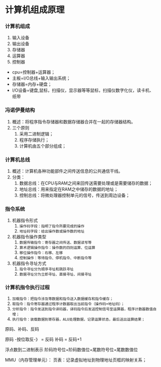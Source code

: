 # 计算机组成原理


### 计算机组成

1. 输入设备
2. 输出设备
3. 存储器
4. 运算器
5. 控制器


+ cpu=控制器+运算器；
+ 主板=I/O总线+输入输出系统；
+ 存储器=内存+硬盘；
+ I/O设备=键盘,鼠标，扫描仪，显示器等等鼠标，扫描仪数字化仪，读卡机、纸带


### 冯诺伊曼结构
1. 概述：将程序指令存储器和数据存储器合并在一起的存储器结构。
2. 三个原则
    1. 采用二进制逻辑；
    2. 程序存储执行；
    3. 计算机由五个部分组成；

### 计算机总线

1. 概述：计算机各种功能部件之间传送信息的公共通信干线。
2. 分类：
    1. 数据总线：在CPU与RAM之间来回传送需要处理或是需要储存的数据；
    2. 地址总线：用来指定在RAM之中储存的数据的地址；
    3. 控制总线：将微处理器控制单元的信号，传送到周边设备；
   
### 指令系统
1. 机器指令形式 
    1. `操作码字段：指明了指令所要完成的操作`
    2. `地址码字段：给出操作数或操作数的地址`
2. 机器指令操作类型
    1. `数据传输指令：寄存器之间传送、数据读写等`
    2. `算术逻辑操作指令：操作数的四则运算、位运算`
    3. `移位操作指令：右移、左移`
    4. `控制操作：等待指令、停机指令、中断指令等`
3. 机器指令寻址方式
    1. `指令寻址分为顺序寻址和跳跃寻址`
    2. `数据寻址分为立即寻址、直接寻址、间接寻址`

### 计算机指令执行过程

1. `加载指令：把指令涉及等数据和指令送入数据缓存和指令缓存；`
2. `取指令：指令寄存器通过程序计数器取出当前指令（操作码+地址码）；`
3. `分析指令：指令发送到指令译码器，译码指令后发送控制信号至运算器，程序计数器数值自增；`
4. `执行指令：装载数据到寄存器，ALU处理数据，记录运算状态，最后送出运算结果；`

原码、补码、反码

原码 -按位取反-》 = 反码
补码 = 反码+1 


浮点数到二进制表示
阶码符号位+阶码数值位+尾数符号位+尾数数值位

MMU（内存管理单元）：
   页表：记录虚拟地址到物理地址页框的映射关系；